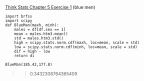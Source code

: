 [Think Stats Chapter 5 Exercise 1](http://greenteapress.com/thinkstats2/html/thinkstats2006.html#toc50) (blue men)

>> 
```
import brfss
import scipy
def BlueMan(maxh, minh):    
    males = df[df.sex == 1]
    mean = males.htm3.mean()
    std = males.htm3.std()
    high = scipy.stats.norm.cdf(maxh, loc=mean, scale = std)
    low = scipy.stats.norm.cdf(minh, loc=mean, scale = std)
    dif = high - low
    return di

BlueMan(185.42,177.8)
```
>> 0.3432308764365409

